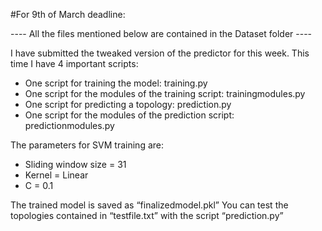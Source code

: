 #For 9th of March deadline:

---- All the files mentioned below are contained in the Dataset folder ----

I have submitted the tweaked version of the predictor for this week. This time I have 4 important scripts:
-	One script for training the model: training.py
-	One script for the modules of the training script: trainingmodules.py
-	One script for predicting a topology: prediction.py
-	One script for the modules of the prediction script: predictionmodules.py

The parameters for SVM training are:
-	Sliding window size = 31
-	Kernel = Linear
-	C = 0.1

The trained model is saved as “finalizedmodel.pkl”
You can test the topologies contained in “testfile.txt” with the script “prediction.py”

